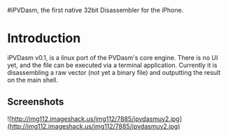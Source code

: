 #iPVDasm, the first native 32bit Disassembler for the iPhone.

# Introduction #

iPVDasm v0.1, is a linux port of the PVDasm's core engine.
There is no UI yet, and the file can be executed via a terminal application.
Currently it is disassembling a raw vector (not yet a binary file) and outputting the result on the main shell.

## Screenshots ##
![http://img112.imageshack.us/img112/7885/ipvdasmuy2.jpg](http://img112.imageshack.us/img112/7885/ipvdasmuy2.jpg)